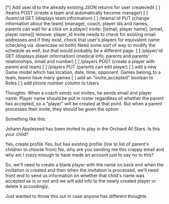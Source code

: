 [*] Add user.id to the already existing JSON returns for user create/edit
[ ] /teams POST (create a team and automatically become manager)
[ ] /team/:id GET (displays team information)
[ ] /teams/:id PUT (change information about the team)
      (manager, coach, player ids and names, parents can wait for a click on a player)
      invite: [[email, player name], [email, player name]]
      remove: player_id
      Invite needs to check for existing email addresses and if they exist, check that user's players for equivalent name (checking via .downcase on both)
      Need some sort of way to modify the schedule as well, but that would probably be a different page.
[ ] /player/:id GET (displays player information)
      (medical info, parents and parents' relationships, email and number)
[ ] /players POST (create a player with parent and team)
[ ] /players PUT (parents can edit player)
[ ] add a new Game model which has location, date, time, opponent.
    Games belong_to a team, teams have many games
[ ] add an "invite_accepted" boolean to Roles
[ ] add phone number column to Users

Thoughts:
When a coach sends out invites, he sends email and player name. Player name should be put in roster regardless of whether the parent has accepted, so a "player" will be created at that point. But when a parent processes their invite, they should be given the option

Something like this:

Johann Appleseed has been invited to play in the Orchard All Stars.
Is this your child?

Yes, create profile
Yes, but has existing profile (link to list of parent's children to choose from)
No, why are you sending me this crappy email and why am I crazy enough to have made an account just to say no to this?

So, we'll need to create a blank player with the name on back end when the invitation is created and then when the invitation is processed, we'll need front end to send us information on whether that child's name was accepted as is or not and we will add info to the newly created player or delete it accordingly.

Just wanted to throw this out in case anyone has different thoughts.

